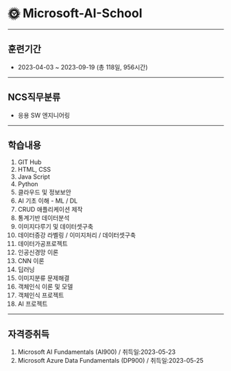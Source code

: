 # 🌞 Microsoft-AI-School
---
## 훈련기간
- 2023-04-03 ~ 2023-09-19 (총 118일, 956시간)
---
## NCS직무분류
- 응용 SW 엔지니어링
---
## 학습내용
1. GIT Hub
2. HTML, CSS
3. Java Script
4. Python
5. 클라우드 및 정보보안
6. AI 기초 이해 - ML / DL
7. CRUD 애플리케이션 제작
8. 통계기반 데이터분석
9. 이미지다루기 및 데이터셋구축
10. 데이터증강 라벨링 / 이미지처리 / 데이터셋구축
11. 데이터가공프로젝트
12. 인공신경망 이론
13. CNN 이론
14. 딥러닝
15. 이미지분류 문제해결
16. 객체인식 이론 및 모델
17. 객체인식 프로젝트
18. AI 프로젝트
---
## 자격증취득
1. Microsoft AI Fundamentals (AI900) / 취득일:2023-05-23
2. Microsoft Azure Data Fundamentals (DP900) / 취득일:2023-05-25

